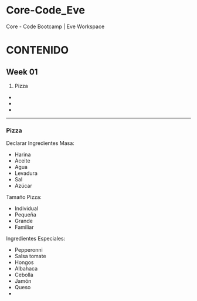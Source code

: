 # Core-Code_Eve
Core - Code Bootcamp | Eve Workspace

<h1>CONTENIDO </h1>

<h2>Week 01</h2>

1. Pizza
-
-
-

----------------------------------------------

<h3>Pizza</h3>

Declarar Ingredientes Masa:
 - Harina
 - Aceite
 - Agua
 - Levadura
 - Sal
 - Azúcar

Tamaño Pizza:
  - Individual
  - Pequeña
  - Grande
  - Familiar

Ingredientes Especiales:
 - Pepperonni
 - Salsa tomate
 - Hongos
 - Albahaca
 - Cebolla
 - Jamón
 - Queso
 - 
